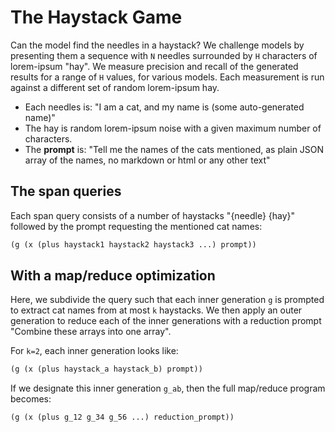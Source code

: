 # The Haystack Game

Can the model find the needles in a haystack? We challenge models by
presenting them a sequence with `N` needles surrounded by `H`
characters of lorem-ipsum "hay". We measure precision and recall of
the generated results for a range of `H` values, for various
models. Each measurement is run against a different set of random
lorem-ipsum hay.

- Each needles is: "I am a cat, and my name is (some auto-generated
  name)"
- The hay is random lorem-ipsum noise with a given maximum number of
  characters.
- The **prompt** is: "Tell me the names of the cats mentioned, as
  plain JSON array of the names, no markdown or html or any other
  text"
  
## The span queries

Each span query consists of a number of haystacks "{needle} {hay}"
followed by the prompt requesting the mentioned cat names:

```lisp
(g (x (plus haystack1 haystack2 haystack3 ...) prompt))
```

## With a map/reduce optimization

Here, we subdivide the query such that each inner generation `g` is
prompted to extract cat names from at most `k` haystacks. We then
apply an outer generation to reduce each of the inner generations with
a reduction prompt "Combine these arrays into one array".

For `k=2`, each inner generation looks like:

```lisp
(g (x (plus haystack_a haystack_b) prompt))
```

If we designate this inner generation `g_ab`, then the full map/reduce
program becomes:

```lisp
(g (x (plus g_12 g_34 g_56 ...) reduction_prompt))
```
